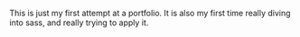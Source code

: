 This is just my first attempt at a portfolio. It is also my first time really diving into sass, and really trying to apply it.
